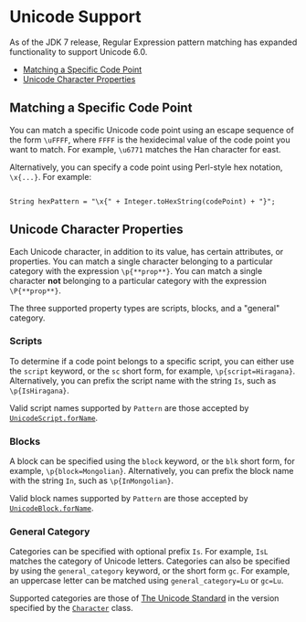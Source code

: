 
# Unicode Support

As of the JDK 7 release, Regular Expression pattern matching has expanded functionality to support Unicode 6.0.

- [Matching a Specific Code Point](#matchingSpecific)
- [Unicode Character Properties](#properties)

## <a name="matchingSpecific" id="matchingSpecific">Matching a Specific Code Point</a>

You can match a specific Unicode code point using an escape sequence of the form `\uFFFF`, where `FFFF` is the hexidecimal value of the code point you want to match. For example, `\u6771` matches the Han character for east.

Alternatively, you can specify a code point using Perl-style hex notation, `\x{...}`. For example:

```

String hexPattern = "\x{" + Integer.toHexString(codePoint) + "}";

```

## <a name="properties" id="properties">Unicode Character Properties</a>

Each Unicode character, in addition to its value, has certain attributes, or properties. You can match a single character belonging to a particular category with the expression `\p{**prop**}`. You can match a single character **not** belonging to a particular category with the expression `\P{**prop**}`.

The three supported property types are scripts, blocks, and a "general" category.

### Scripts

To determine if a code point belongs to a specific script, you can either use the `script` keyword, or the `sc` short form, for example, `\p{script=Hiragana}`. Alternatively, you can prefix the script name with the string `Is`, such as `\p{IsHiragana}`.

Valid script names supported by `Pattern` are those accepted by 
[`UnicodeScript.forName`](https://docs.oracle.com/javase/8/docs/api/java/lang/Character.UnicodeScript.html#forName-java.lang.String-).

### Blocks

A block can be specified using the `block` keyword, or the `blk` short form, for example, `\p{block=Mongolian}`. Alternatively, you can prefix the block name with the string `In`, such as `\p{InMongolian}`.

Valid block names supported by `Pattern` are those accepted by 
[`UnicodeBlock.forName`](https://docs.oracle.com/javase/8/docs/api/java/lang/Character.UnicodeBlock.html#forName-java.lang.String-).

### General Category

Categories can be specified with optional prefix `Is`. For example, `IsL` matches the category of Unicode letters. Categories can also be specified by using the `general_category` keyword, or the short form `gc`. For example, an uppercase letter can be matched using `general_category=Lu` or `gc=Lu`.

Supported categories are those of 
[The Unicode Standard](http://www.unicode.org/unicode/standard/standard.html) in the version specified by the 
[`Character`](https://docs.oracle.com/javase/8/docs/api/java/lang/Character.html) class.

